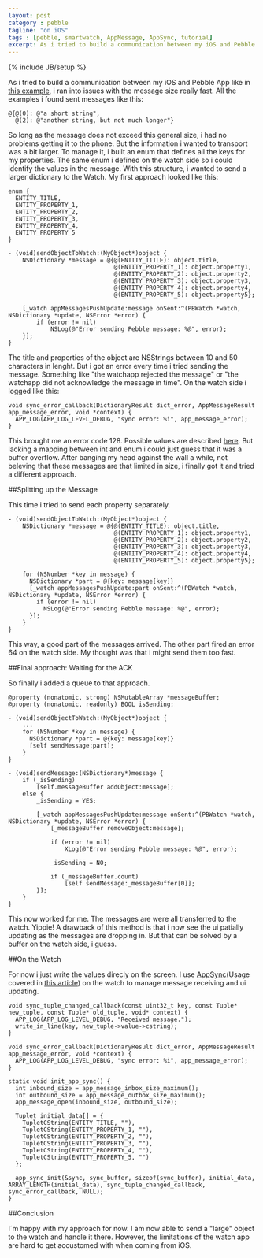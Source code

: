 ```yaml
---
layout: post
category : pebble
tagline: "on iOS"
tags : [pebble, smartwatch, AppMessage, AppSync, tutorial]
excerpt: As i tried to build a communication between my iOS and Pebble App like in this example, i ran into issues with the message size really fast.
---
```

{% include JB/setup %}

As i tried to build a communication between my iOS and Pebble App like in [this example](https://github.com/pebble/pebble-sdk-examples/blob/master/todolist-demo/todo_list/src/todo_list.c), i ran into issues with the message size really fast.
All the examples i found sent messages like this:

    @{@(0): @"a short string",
      @(2): @"another string, but not much longer"}
      
So long as the message does not exceed this general size, i had no problems getting it to the phone. But the information i wanted to transport was a bit larger. To manage it, i built an enum that defines all the keys for my properties. The same enum i defined on the watch side so i could identify the values in the message. With this structure, i wanted to send a larger dictionary to the Watch. My first approach looked like this:

    enum {
      ENTITY_TITLE,
      ENTITY_PROPERTY_1,
      ENTITY_PROPERTY_2,
      ENTITY_PROPERTY_3,
      ENTITY_PROPERTY_4,
      ENTITY_PROPERTY_5
    }
    
    - (void)sendObjectToWatch:(MyObject*)object {
        NSDictionary *message = @{@(ENTITY_TITLE): object.title,
                                  @(ENTITY_PROPERTY_1): object.property1,
                                  @(ENTITY_PROPERTY_2): object.property2,
                                  @(ENTITY_PROPERTY_3): object.property3,
                                  @(ENTITY_PROPERTY_4): object.property4,
                                  @(ENTITY_PROPERTY_5): object.property5};
                                  
        [_watch appMessagesPushUpdate:message onSent:^(PBWatch *watch, NSDictionary *update, NSError *error) {
            if (error != nil)
                NSLog(@"Error sending Pebble message: %@", error);
        }];
    }
    
The title and properties of the object are NSStrings between 10 and 50 characters in lenght. But i got an error every time i tried sending the message. Something like "the watchapp rejected the message" or "the watchapp did not acknowledge the message in time". On the watch side i logged like this:

    void sync_error_callback(DictionaryResult dict_error, AppMessageResult app_message_error, void *context) {
      APP_LOG(APP_LOG_LEVEL_DEBUG, "sync error: %i", app_message_error);
    }
    
This brought me an error code 128. Possible values are described [here](https://developer.getpebble.com/2/api-reference/group___app_message.html#ga695a78c926b20edbb14d7faf5a78c29e). But lacking a mapping between int and enum i could just guess that it was a buffer overflow.
After banging my head against the wall a while, not beleving that these messages are that limited in size, i finally got it and tried a different approach.

##Splitting up the Message

This time i tried to send each property separately.

    - (void)sendObjectToWatch:(MyObject*)object {
        NSDictionary *message = @{@(ENTITY_TITLE): object.title,
                                  @(ENTITY_PROPERTY_1): object.property1,
                                  @(ENTITY_PROPERTY_2): object.property2,
                                  @(ENTITY_PROPERTY_3): object.property3,
                                  @(ENTITY_PROPERTY_4): object.property4,
                                  @(ENTITY_PROPERTY_5): object.property5};
                                  
        for (NSNumber *key in message) {
          NSDictionary *part = @{key: message[key]}
          [_watch appMessagesPushUpdate:part onSent:^(PBWatch *watch, NSDictionary *update, NSError *error) {
            if (error != nil)
              NSLog(@"Error sending Pebble message: %@", error);
          }];
        }
    }
    
This way, a good part of the messages arrived. The other part fired an error 64 on the watch side. My thought was that i might send them too fast.

##Final approach: Waiting for the ACK

So finally i added a queue to that approach.

    @property (nonatomic, strong) NSMutableArray *messageBuffer;
    @property (nonatomic, readonly) BOOL isSending;

    - (void)sendObjectToWatch:(MyObject*)object {
        ...
        for (NSNumber *key in message) {
          NSDictionary *part = @{key: message[key]}
          [self sendMessage:part];
        }
    }
    
    - (void)sendMessage:(NSDictionary*)message {
        if (_isSending)
            [self.messageBuffer addObject:message];
        else {
            _isSending = YES;
            
            [_watch appMessagesPushUpdate:message onSent:^(PBWatch *watch, NSDictionary *update, NSError *error) {
                [_messageBuffer removeObject:message];
                
                if (error != nil)
                    XLog(@"Error sending Pebble message: %@", error);
                
                _isSending = NO;
                
                if (_messageBuffer.count)
                    [self sendMessage:_messageBuffer[0]];
            }];
        }
    }
    
This now worked for me. The messages are were all transferred to the watch. Yippie!
A drawback of this method is that i now see the ui patially updating as the messages are dropping in. But that can be solved by a buffer on the watch side, i guess.

##On the Watch

For now i just write the values direcly on the screen. I use [AppSync](https://developer.getpebble.com/2/api-reference/group___app_sync.html)(Usage covered in [this article](https://developer.getpebble.com/2/guides/app-phone-communication.html)) on the watch to manage message receiving and ui updating.

    void sync_tuple_changed_callback(const uint32_t key, const Tuple* new_tuple, const Tuple* old_tuple, void* context) {
      APP_LOG(APP_LOG_LEVEL_DEBUG, "Received message.");
      write_in_line(key, new_tuple->value->cstring);
    }
    
    void sync_error_callback(DictionaryResult dict_error, AppMessageResult app_message_error, void *context) {
      APP_LOG(APP_LOG_LEVEL_DEBUG, "sync error: %i", app_message_error);
    }
    
    static void init_app_sync() {
      int inbound_size = app_message_inbox_size_maximum();
      int outbound_size = app_message_outbox_size_maximum();
      app_message_open(inbound_size, outbound_size);
    
      Tuplet initial_data[] = {
        TupletCString(ENTITY_TITLE, ""),
        TupletCString(ENTITY_PROPERTY_1, ""),
        TupletCString(ENTITY_PROPERTY_2, ""),
        TupletCString(ENTITY_PROPERTY_3, ""),
        TupletCString(ENTITY_PROPERTY_4, ""),
        TupletCString(ENTITY_PROPERTY_5, "")
      };
    
      app_sync_init(&sync, sync_buffer, sizeof(sync_buffer), initial_data, ARRAY_LENGTH(initial_data), sync_tuple_changed_callback, sync_error_callback, NULL);
    }

##Conclusion

I´m happy with my approach for now. I am now able to send a "large" object to the watch and handle it there. However, the limitations of the watch app are hard to get accustomed with when coming from iOS. 
